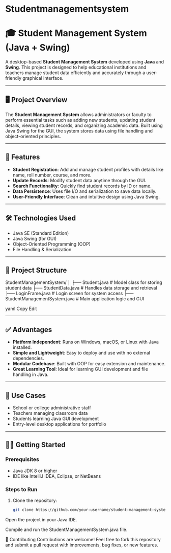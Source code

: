 # Studentmanagementsystem
# 🎓 Student Management System (Java + Swing)

A desktop-based **Student Management System** developed using **Java** and **Swing**. This project is designed to help educational institutions and teachers manage student data efficiently and accurately through a user-friendly graphical interface.

---

## 🖥️ Project Overview

The **Student Management System** allows administrators or faculty to perform essential tasks such as adding new students, updating student details, viewing student records, and organizing academic data. Built using Java Swing for the GUI, the system stores data using file handling and object-oriented principles.

---

## 🚀 Features

- **Student Registration**: Add and manage student profiles with details like name, roll number, course, and more.
- **Update Records**: Modify student data anytime through the GUI.
- **Search Functionality**: Quickly find student records by ID or name.
- **Data Persistence**: Uses file I/O and serialization to save data locally.
- **User-Friendly Interface**: Clean and intuitive design using Java Swing.

---

## 🛠️ Technologies Used

- Java SE (Standard Edition)
- Java Swing (for GUI)
- Object-Oriented Programming (OOP)
- File Handling & Serialization

---

## 📂 Project Structure

StudentManagementSystem/
│
├── Student.java # Model class for storing student data
├── StudentData.java # Handles data storage and retrieval
├── LoginFrame.java # Login screen for system access
├── StudentManagementSystem.java # Main application logic and GUI

yaml
Copy
Edit

---

## ✅ Advantages

- **Platform Independent**: Runs on Windows, macOS, or Linux with Java installed.
- **Simple and Lightweight**: Easy to deploy and use with no external dependencies.
- **Modular Codebase**: Built with OOP for easy extension and maintenance.
- **Great Learning Tool**: Ideal for learning GUI development and file handling in Java.

---

## 📌 Use Cases

- School or college administrative staff
- Teachers managing classroom data
- Students learning Java GUI development
- Entry-level desktop applications for portfolio

---

## 🧑‍💻 Getting Started

### Prerequisites

- Java JDK 8 or higher
- IDE like IntelliJ IDEA, Eclipse, or NetBeans

### Steps to Run

1. Clone the repository:
   ```bash
   git clone https://github.com/your-username/student-management-system.git
Open the project in your Java IDE.

Compile and run the StudentManagementSystem.java file.

🤝 Contributing
Contributions are welcome! Feel free to fork this repository and submit a pull request with improvements, bug fixes, or new features.

